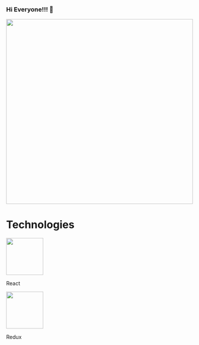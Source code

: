 ### Hi Everyone!!! 👋
<img src="https://user-images.githubusercontent.com/39142850/67110554-fdea5400-f20d-11e9-834a-d459a612b7b1.gif" width="100%" height="500px"/>

<div>
 <h1>Technologies</h1>
<span> <img src="https://cdn.iconscout.com/icon/free/png-512/react-1-282599.png" width="100px" height="100px" alt=""/>
 <p>React</p> </span>
<span> <img src="https://img.icons8.com/color/452/redux.png" width="100px" height="100px" alt=""/>
 <p>Redux</p></span>
 </div>
<!--
**17agustin/17agustin** is a ✨ _special_ ✨ repository because its `README.md` (this file) appears on your GitHub profile.

Here are some ideas to get you started:

- 🔭 I’m currently working on ...
- 🌱 I’m currently learning ... 
- 👯 I’m looking to collaborate on ...
- 🤔 I’m looking for help with ...
- 💬 Ask me about ...
- 📫 How to reach me: ...
- 😄 Pronouns: ...
- ⚡ Fun fact: ...
-->
